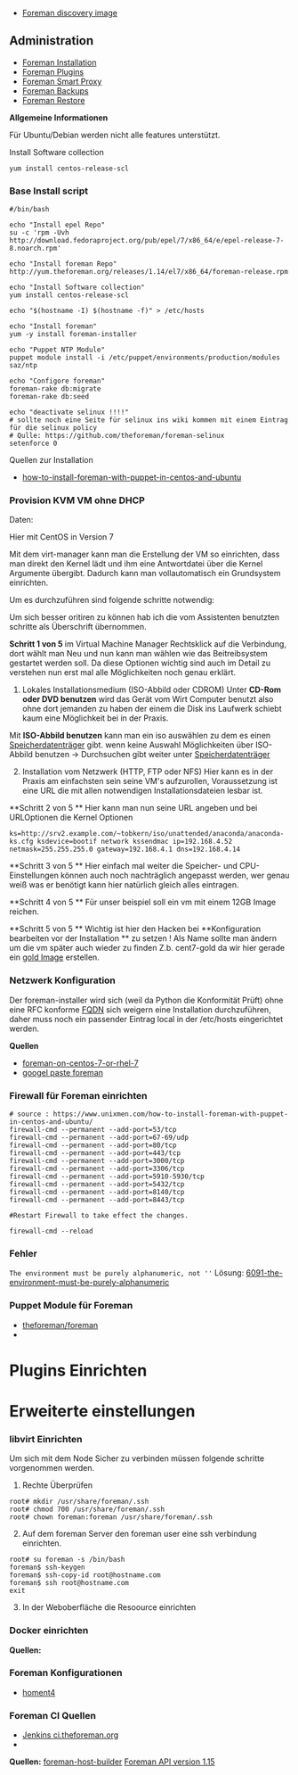 * [Foreman discovery image](../foreman-discovery-image)

## Administration 
* [Foreman Installation](../foreman-installation)
* [Foreman Plugins](../foreman-plugins)
* [Foreman Smart Proxy](../foreman-add-smart-proxy)
* [Foreman Backups](../foreman-backup)
* [Foreman Restore](../foreman-restore)

**Allgemeine Informationen**

Für Ubuntu/Debian werden nicht alle features unterstützt.

Install Software collection
```
yum install centos-release-scl
```

### Base Install script 
```
#/bin/bash

echo "Install epel Repo"
su -c 'rpm -Uvh http://download.fedoraproject.org/pub/epel/7/x86_64/e/epel-release-7-8.noarch.rpm'

echo "Install foreman Repo"
http://yum.theforeman.org/releases/1.14/el7/x86_64/foreman-release.rpm

echo "Install Software collection"
yum install centos-release-scl

echo "$(hostname -I) $(hostname -f)" > /etc/hosts

echo "Install foreman"
yum -y install foreman-installer

echo "Puppet NTP Module"
puppet module install -i /etc/puppet/environments/production/modules saz/ntp

echo "Configore foreman"
foreman-rake db:migrate
foreman-rake db:seed

echo "deactivate selinux !!!!"
# sollte noch eine Seite für selinux ins wiki kommen mit einem Eintrag für die selinux policy
# Qulle: https://github.com/theforeman/foreman-selinux
setenforce 0

```
Quellen zur Installation
* [how-to-install-foreman-with-puppet-in-centos-and-ubuntu](https://www.unixmen.com/how-to-install-foreman-with-puppet-in-centos-and-ubuntu/)

### Provision KVM VM ohne  DHCP
Daten:



Hier mit CentOS in Version 7

Mit dem virt-manager kann man die Erstellung der VM so einrichten, dass man direkt den Kernel lädt und ihm eine Antwortdatei über die Kernel Argumente übergibt.
Dadurch kann man vollautomatisch ein Grundsystem einrichten. 

Um es durchzuführen sind folgende schritte notwendig: 

Um sich besser oritiren zu können hab ich die vom Assistenten benutzten schritte als Überschrift übernommen.

**Schritt 1 von 5**
im Virtual Machine Manager Rechtsklick auf die Verbindung, dort wählt man Neu und nun kann man wählen wie das Beitreibsystem gestartet werden soll.
Da diese Optionen wichtig sind auch im Detail zu verstehen nun erst mal alle Möglichkeiten  noch genau erklärt.
1. Lokales Installationsmedium (ISO-Abbild oder CDROM)
  Unter **CD-Rom oder DVD benutzen** wird das Gerät vom Wirt Computer benutzt also ohne dort jemanden zu haben der einem die Disk ins Laufwerk schiebt kaum eine Möglichkeit bei  in der Praxis.

Mit **ISO-Abbild benutzen** kann man ein iso auswählen zu dem es einen [Speicherdatenträger](../virt-manager-speicherdatentraeger) gibt.
wenn keine Auswahl Möglichkeiten  über ISO-Abbild benutzen -> Durchsuchen gibt weiter unter [Speicherdatenträger](../virt-manager-speicherdatentraeger)

2. Installation vom Netzwerk (HTTP, FTP oder NFS)
Hier kann es in der Praxis am einfachsten sein seine VM's aufzurollen, Voraussetzung ist eine URL die mit allen notwendigen Installationsdateien lesbar ist.

**Schritt 2 von 5 **
Hier kann man nun seine URL angeben und bei URLOptionen die Kernel Optionen 

```
ks=http://srv2.example.com/~tobkern/iso/unattended/anaconda/anaconda-ks.cfg ksdevice=bootif network kssendmac ip=192.168.4.52 netmask=255.255.255.0 gateway=192.168.4.1 dns=192.168.4.14
```

**Schritt 3 von 5 **
Hier einfach mal weiter die Speicher- und CPU-Einstellungen können auch noch nachträglich angepasst werden, wer genau weiß was er benötigt kann hier natürlich gleich alles eintragen.

**Schritt 4 von 5 **
Für unser beispiel soll ein vm mit einem 12GB Image reichen.

**Schritt 5 von 5 **
Wichtig ist hier den Hacken bei **Konfiguration bearbeiten vor der Installation ** zu setzen !
Als Name  sollte man ändern um die vm später auch wieder zu finden Z.b.  cent7-gold da wir hier gerade ein [gold Image](../gold-image) erstellen.

### Netzwerk Konfiguration

Der foreman-installer wird sich (weil da Python die Konformität Prüft) ohne eine RFC konforme [FQDN](https://de.wikipedia.org/wiki/Fully-Qualified_Host_Name) sich weigern eine Installation durchzuführen, daher muss noch ein passender Eintrag local in der /etc/hosts eingerichtet werden.

**Quellen**
* [foreman-on-centos-7-or-rhel-7](https://syslint.com/blog/tutorial/how-to-install-and-configure-foreman-on-centos-7-or-rhel-7/)
* [googel paste foreman ](https://groups.google.com/forum/#!topic/foreman-users/6xFo8mzDOF0)

### Firewall für Foreman einrichten 
```
# source : https://www.unixmen.com/how-to-install-foreman-with-puppet-in-centos-and-ubuntu/
firewall-cmd --permanent --add-port=53/tcp
firewall-cmd --permanent --add-port=67-69/udp
firewall-cmd --permanent --add-port=80/tcp
firewall-cmd --permanent --add-port=443/tcp
firewall-cmd --permanent --add-port=3000/tcp
firewall-cmd --permanent --add-port=3306/tcp
firewall-cmd --permanent --add-port=5910-5930/tcp
firewall-cmd --permanent --add-port=5432/tcp
firewall-cmd --permanent --add-port=8140/tcp
firewall-cmd --permanent --add-port=8443/tcp

#Restart Firewall to take effect the changes.

firewall-cmd --reload

```

### Fehler 

`The environment must be purely alphanumeric, not ''`
Lösung:
[6091-the-environment-must-be-purely-alphanumeric](https://ask.puppet.com/question/6091/the-environment-must-be-purely-alphanumeric/)


### Puppet Module für Foreman
* [theforeman/foreman](https://forge.puppet.com/theforeman/foreman)
* []()

Plugins Einrichten
===========


Erweiterte einstellungen
===============

### libvirt Einrichten
Um sich mit dem Node Sicher zu verbinden müssen folgende schritte vorgenommen werden.

1. Rechte Überprüfen 
```
root# mkdir /usr/share/foreman/.ssh
root# chmod 700 /usr/share/foreman/.ssh
root# chown foreman:foreman /usr/share/foreman/.ssh
```
2. Auf dem foreman Server den foreman user eine ssh verbindung einrichten.
```
root# su foreman -s /bin/bash
foreman$ ssh-keygen
foreman$ ssh-copy-id root@hostname.com
foreman$ ssh root@hostname.com
exit
```
3.  In der Weboberfläche die Resoource einrichten 

### Docker einrichten

**Quellen:**

### Foreman Konfigurationen

* [homent4](../foreman-examples)


### Foreman CI Quellen

* [Jenkins ci.theforeman.org](http://ci.theforeman.org/)
* []()


**Quellen:**
[foreman-host-builder](https://github.com/xnaveira/foreman-host-builder)
[Foreman API version 1.15](https://theforeman.org/api/1.15/index.html)